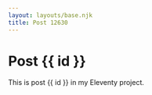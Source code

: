 ```yaml
---
layout: layouts/base.njk
title: Post 12630
---
```


# Post {{ id }}

This is post {{ id }} in my Eleventy project.
